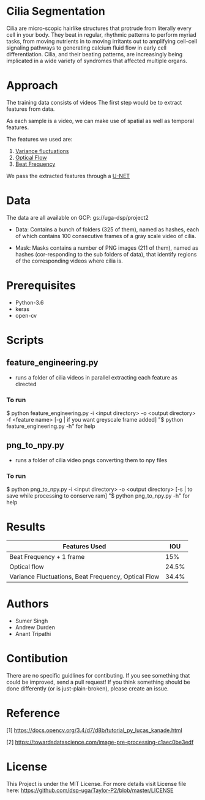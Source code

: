 # Cilia Segmentation
Cilia are micro-scopic hairlike structures that protrude from literally every cell in your body. They beat in regular, rhythmic patterns to perform myriad tasks, from moving nutrients in to moving irritants out to amplifying cell-cell signaling pathways to generating calcium fluid flow in early cell differentiation. Cilia, and their beating patterns, are increasingly being
implicated in a wide variety of syndromes that affected multiple organs.

# Approach

The training data consists of videos The first step would be to extract features from data.

As each sample is a video, we can make use of spatial as well as temporal features. 

The features we used are:
1) [Variance fluctuations](https://github.com/dsp-uga/Taylor-P2/wiki/Pixel-Variance)
2) [Optical Flow](https://github.com/dsp-uga/Taylor-P2/wiki/Optical-Flow) 
3) [Beat Frequency](https://github.com/dsp-uga/Taylor-P2/wiki/Beat-Frequency)

We pass the extracted features through a [U-NET](https://github.com/dsp-uga/Taylor-P2/wiki/Unet)

# Data
The data are all available on GCP: gs://uga-dsp/project2

* Data: Contains a bunch of folders (325 of them), named as hashes, each of which contains 100 consecutive frames of a gray scale video of cilia.

* Mask: Masks contains a number of PNG images (211 of them), named as hashes (cor-responding to the sub folders of data), that identify regions of the corresponding videos where cilia is.

# Prerequisites
* Python-3.6
* keras
* open-cv

# Scripts
## feature_engineering.py
* runs a folder of cilia videos in parallel extracting each feature as directed
### To run
$ python feature_engineering.py -i \<input directory\> -o \<output directory\> -f \<feature name\> [-g | if you want greyscale frame added]
"$ python feature_engineering.py -h" for help
## png_to_npy.py
* runs a folder of cilia video pngs converting them to npy files
### To run
$ python png_to_npy.py -i \<input directory\>  -o \<output directory\> [-s | to save while processing to conserve ram]
"$ python png_to_npy.py -h" for help


# Results

| Features Used                                       | IOU   |
|-----------------------------------------------------|-------|
| Beat Frequency + 1 frame                            | 15%   |
| Optical flow                                        | 24.5% |
| Variance Fluctuations, Beat Frequency, Optical Flow | 34.4% |


# Authors
* Sumer Singh
* Andrew Durden
* Anant Tripathi

# Contibution
There are no specific guidlines for contibuting. If you see something that could be improved, send a pull request! If you think something should be done differently (or is just-plain-broken), please create an issue.

# Reference
[1] https://docs.opencv.org/3.4/d7/d8b/tutorial_py_lucas_kanade.html

[2] https://towardsdatascience.com/image-pre-processing-c1aec0be3edf

# License

This Project is under the MIT License. For more details visit License file here: https://github.com/dsp-uga/Taylor-P2/blob/master/LICENSE
